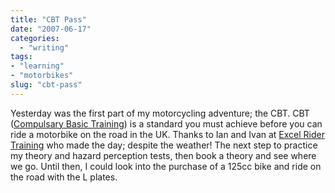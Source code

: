 ```yaml
---
title: "CBT Pass"
date: "2007-06-17"
categories: 
  - "writing"
tags:
- "learning"
- "motorbikes"
slug: "cbt-pass"
---
```


Yesterday was the first part of my motorcycling adventure; the CBT. CBT ([Compulsary Basic Training](https://en.wikipedia.org/wiki/Compulsory_Basic_Training)) is a standard you must achieve before you can ride a motorbike on the road in the UK. Thanks to Ian and Ivan at [Excel Rider Training](https://www.excelmotorcycletraining.co.uk/) who made the day; despite the weather! The next step to practice my theory and hazard perception tests, then book a theory and see where we go. Until then, I could look into the purchase of a 125cc bike and ride on the road with the L plates.
